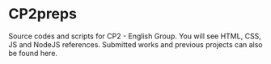 # CP2preps
Source codes and scripts for CP2 - English Group. 
You will see HTML, CSS, JS and NodeJS references. Submitted works and previous projects can also be found here. 
